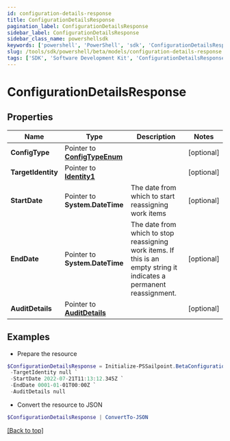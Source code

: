 ```yaml
---
id: configuration-details-response
title: ConfigurationDetailsResponse
pagination_label: ConfigurationDetailsResponse
sidebar_label: ConfigurationDetailsResponse
sidebar_class_name: powershellsdk
keywords: ['powershell', 'PowerShell', 'sdk', 'ConfigurationDetailsResponse'] 
slug: /tools/sdk/powershell/beta/models/configuration-details-response
tags: ['SDK', 'Software Development Kit', 'ConfigurationDetailsResponse']
---
```



# ConfigurationDetailsResponse

## Properties

Name | Type | Description | Notes
------------ | ------------- | ------------- | -------------
**ConfigType** |  Pointer to [**ConfigTypeEnum**](config-type-enum) |  | [optional] 
**TargetIdentity** |  Pointer to [**Identity1**](identity1) |  | [optional] 
**StartDate** |  Pointer to **System.DateTime** | The date from which to start reassigning work items | [optional] 
**EndDate** |  Pointer to **System.DateTime** | The date from which to stop reassigning work items.  If this is an empty string it indicates a permanent reassignment. | [optional] 
**AuditDetails** |  Pointer to [**AuditDetails**](audit-details) |  | [optional] 

## Examples

- Prepare the resource
```powershell
$ConfigurationDetailsResponse = Initialize-PSSailpoint.BetaConfigurationDetailsResponse  -ConfigType null `
 -TargetIdentity null `
 -StartDate 2022-07-21T11:13:12.345Z `
 -EndDate 0001-01-01T00:00Z `
 -AuditDetails null
```

- Convert the resource to JSON
```powershell
$ConfigurationDetailsResponse | ConvertTo-JSON
```


[[Back to top]](#) 

